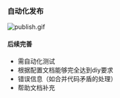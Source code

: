 ### 自动化发布
![publish.gif](https://github.com/mosikoo/blog/blob/master/assets/publish.gif?raw=true)

#### 后续完善

* 需自动化测试
* 根据配置文档能够完全达到diy要求
* 错误信息（如合并代码矛盾的处理）
* 帮助文档补充

